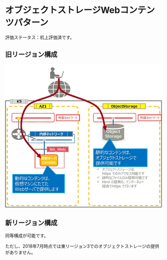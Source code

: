 # オブジェクトストレージWebコンテンツパターン

評価ステータス：机上評価済です。



## 旧リージョン構成

![30](images/30.jpg)



## 新リージョン構成

同等構成が可能です。

ただし、2018年7月時点では東リージョン3でのオブジェクトストレージの提供がありません。